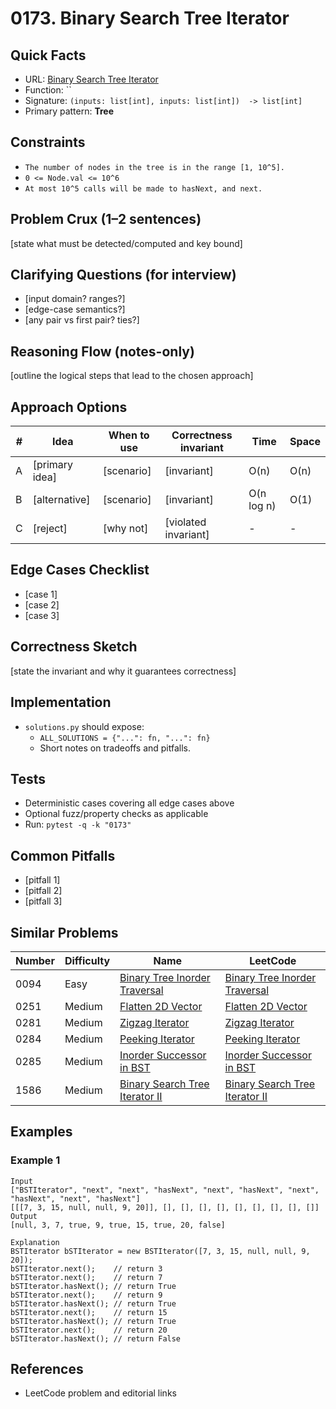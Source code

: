 # 0173. Binary Search Tree Iterator

## Quick Facts

- URL: [Binary Search Tree Iterator](https://leetcode.com/problems/binary-search-tree-iterator/)
- Function: ``
- Signature: `(inputs: list[int], inputs: list[int])  -> list[int]`
- Primary pattern: **Tree**

## Constraints

- `The number of nodes in the tree is in the range [1, 10^5].`
- `0 <= Node.val <= 10^6`
- `At most 10^5 calls will be made to hasNext, and next.`

## Problem Crux (1–2 sentences)

[state what must be detected/computed and key bound]

## Clarifying Questions (for interview)

- [input domain? ranges?]
- [edge-case semantics?]
- [any pair vs first pair? ties?]

## Reasoning Flow (notes-only)

[outline the logical steps that lead to the chosen approach]

## Approach Options

| # | Idea | When to use | Correctness invariant | Time | Space |
|---|------|-------------|-----------------------|------|-------|
| A | [primary idea] | [scenario] | [invariant] | O(n) | O(n) |
| B | [alternative] | [scenario] | [invariant] | O(n log n) | O(1) |
| C | [reject] | [why not] | [violated invariant] | - | - |

## Edge Cases Checklist

- [case 1]
- [case 2]
- [case 3]

## Correctness Sketch

[state the invariant and why it guarantees correctness]

## Implementation

- `solutions.py` should expose:
  - `ALL_SOLUTIONS = {"...": fn, "...": fn}`
  - Short notes on tradeoffs and pitfalls.

## Tests

- Deterministic cases covering all edge cases above
- Optional fuzz/property checks as applicable
- Run: `pytest -q -k "0173"`

## Common Pitfalls

- [pitfall 1]
- [pitfall 2]
- [pitfall 3]

## Similar Problems

| Number | Difficulty | Name | LeetCode |
|---|---|---|---|
| 0094 | Easy | [Binary Tree Inorder Traversal](../0094-binary-tree-inorder-traversal/readme.md) | [Binary Tree Inorder Traversal](https://leetcode.com/problems/binary-tree-inorder-traversal/) |
| 0251 | Medium | [Flatten 2D Vector](../0251-flatten-2d-vector/readme.md) | [Flatten 2D Vector](https://leetcode.com/problems/flatten-2d-vector/) |
| 0281 | Medium | [Zigzag Iterator](../0281-zigzag-iterator/readme.md) | [Zigzag Iterator](https://leetcode.com/problems/zigzag-iterator/) |
| 0284 | Medium | [Peeking Iterator](../0284-peeking-iterator/readme.md) | [Peeking Iterator](https://leetcode.com/problems/peeking-iterator/) |
| 0285 | Medium | [Inorder Successor in BST](../0285-inorder-successor-in-bst/readme.md) | [Inorder Successor in BST](https://leetcode.com/problems/inorder-successor-in-bst/) |
| 1586 | Medium | [Binary Search Tree Iterator II](../1586-binary-search-tree-iterator-ii/readme.md) | [Binary Search Tree Iterator II](https://leetcode.com/problems/binary-search-tree-iterator-ii/) |

## Examples

### Example 1

```text
Input
["BSTIterator", "next", "next", "hasNext", "next", "hasNext", "next", "hasNext", "next", "hasNext"]
[[[7, 3, 15, null, null, 9, 20]], [], [], [], [], [], [], [], [], []]
Output
[null, 3, 7, true, 9, true, 15, true, 20, false]

Explanation
BSTIterator bSTIterator = new BSTIterator([7, 3, 15, null, null, 9, 20]);
bSTIterator.next();    // return 3
bSTIterator.next();    // return 7
bSTIterator.hasNext(); // return True
bSTIterator.next();    // return 9
bSTIterator.hasNext(); // return True
bSTIterator.next();    // return 15
bSTIterator.hasNext(); // return True
bSTIterator.next();    // return 20
bSTIterator.hasNext(); // return False
```

## References

- LeetCode problem and editorial links
